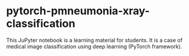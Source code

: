 # pytorch-pmneumonia-xray-classification
This JuPyter notebook is a learning material for students. It is a case of medical image classification using deep learning (PyTorch framework). 
